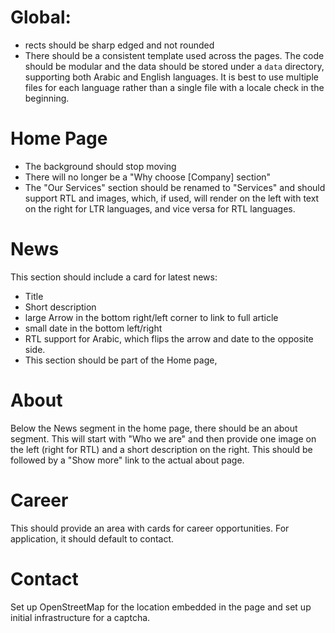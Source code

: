 # Global:
- rects should be sharp edged and not rounded
- There should be a consistent template used across the pages. The code should be modular and the data should be stored under a `data` directory, supporting both Arabic and English languages. It is best to use multiple files for each language rather than a single file with a locale check in the beginning.

# Home Page
- The background should stop moving
- There will no longer be a "Why choose [Company] section"
- The "Our Services" section should be renamed to "Services" and should support RTL and images, which, if used, will render on the left with text on the right for LTR languages, and vice versa for RTL languages.
# News
This section should include a card for latest news:
- Title
- Short description
- large Arrow in the bottom right/left corner to link to full article
- small date in the bottom left/right
- RTL support for Arabic, which flips the arrow and date to the opposite side.
- This section should be part of the Home page, 
# About
Below the News segment in the home page, there should be an about segment. This will start with "Who we are" and then provide one image on the left (right for RTL) and a short description on the right. This should be followed by a "Show more" link to the actual about page. 
# Career
 This should provide an area with cards for career opportunities. For application, it should default to contact. 
# Contact
Set up OpenStreetMap for the location embedded in the page and set up initial infrastructure for a captcha.